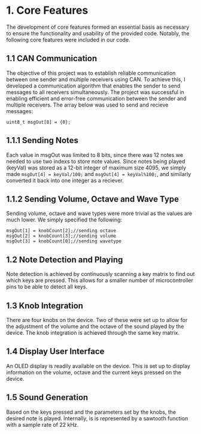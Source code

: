 # 1. Core Features

The development of core features formed an essential basis as necessary to ensure the functionality and usability of the provided code. Notably, the following core features were included in our code.

## 1.1 CAN Communication

The objective of this project was to establish reliable communication between one sender and multiple receivers using CAN. To achieve this, I developed a communication algorithm that enables the sender to send messages to all receivers simultaneously. The project was successful in enabling efficient and error-free communication between the sender and multiple receivers. The array below was used to send and recieve messages:

```uint8_t msgOut[8] = {0};```

## 1.1.1 Sending Notes

Each value in msgOut was limited to 8 bits, since there was 12 notes we needed to use two indexs to store note values. Since notes being played (keyVal) was stored as a 12-bit integer of maximum size 4095, we simply made ```msgOut[4] = keyVal/100;``` and ```msgOut[4] = keyVal%100;```, and similarly converted it back into one integer as a reciever.

## 1.1.2 Sending Volume, Octave and Wave Type

Sending volume, octave and wave types were more trivial as the values are much lower. We simply specified the following:
```
msgOut[1] = knobCount[2];//sending octave
msgOut[2] = knobCount[3];//sending volume
msgOut[3] = knobCount[0];//sending wavetype
```

## 1.2 Note Detection and Playing

Note detection is achieved by continuously scanning a key matrix to find out which keys are pressed. This allows for a smaller number of microcontroller pins to be able to detect all keys. 

## 1.3 Knob Integration

There are four knobs on the device. Two of these were set up to allow for the adjustment of the volume and the octave of the sound played by the device. The knob integration is achieved through the same key matrix.

## 1.4 Display User Interface

An OLED display is readily available on the device. This is set up to display information on the volume, octave and the current keys pressed on the device.

## 1.5 Sound Generation

Based on the keys pressed and the parameters set by the knobs, the desired note is played. Internally, is is represented by a sawtooth function with a sample rate of 22 kHz.

